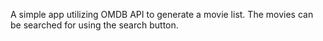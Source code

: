 A simple app utilizing OMDB API to generate a movie list. The movies can be searched for using the search button.
